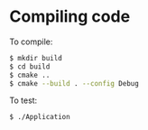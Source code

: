 # Compiling code

To compile:

```bash
$ mkdir build
$ cd build
$ cmake ..
$ cmake --build . --config Debug
```

To test: 

```bash
$ ./Application
```